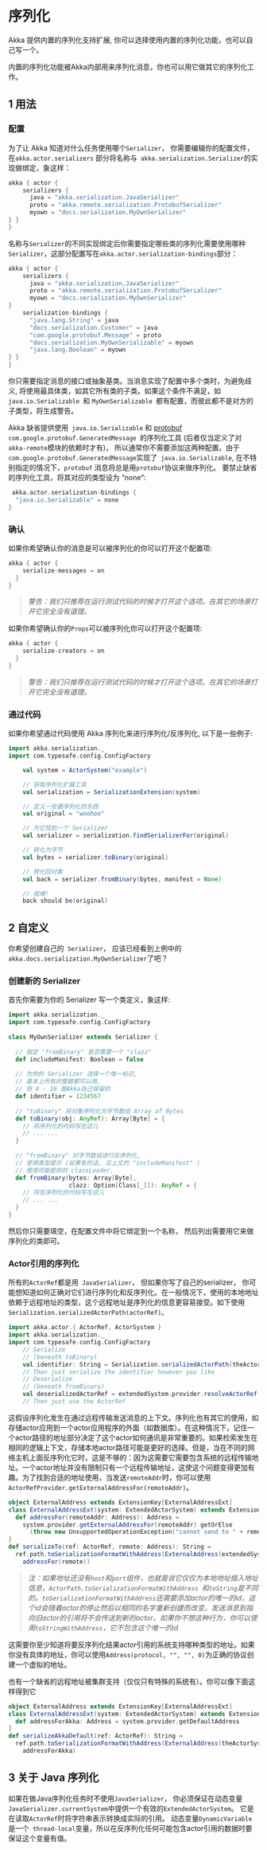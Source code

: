 # 序列化

Akka 提供内置的序列化支持扩展, 你可以选择使用内置的序列化功能，也可以自己写一个。

内置的序列化功能被Akka内部用来序列化消息，你也可以用它做其它的序列化工作。

## 1 用法

### 配置

为了让 Akka 知道对什么任务使用哪个` Serializer `， 你需要编辑你的配置文件， 在`akka.actor.serializers` 部分将名称与` akka.serialization.Serializer`的实现做绑定，象这样：

```scala
akka { actor {
    serializers {
      java = "akka.serialization.JavaSerializer"
      proto = "akka.remote.serialization.ProtobufSerializer"
      myown = "docs.serialization.MyOwnSerializer"
} }
}
```

名称与` Serializer `的不同实现绑定后你需要指定哪些类的序列化需要使用哪种` Serializer`，这部分配置写在`akka.actor.serialization-bindings`部分：

```scala
akka { actor {
    serializers {
      java = "akka.serialization.JavaSerializer"
      proto = "akka.remote.serialization.ProtobufSerializer"
      myown = "docs.serialization.MyOwnSerializer"
}
    serialization-bindings {
      "java.lang.String" = java
      "docs.serialization.Customer" = java
      "com.google.protobuf.Message" = proto
      "docs.serialization.MyOwnSerializable" = myown
      "java.lang.Boolean" = myown
} }
}
```

你只需要指定消息的接口或抽象基类。当消息实现了配置中多个类时，为避免歧义, 将使用最具体类，如其它所有类的子类。如果这个条件不满足，如`java.io.Serializable `和 `MyOwnSerializable `都有配置，而彼此都不是对方的子类型，将生成警告。

Akka 缺省提供使用` java.io.Serializable` 和 [protobuf](http://code.google.com/p/protobuf/) `com.google.protobuf.GeneratedMessage `的序列化工具 (后者仅当定义了对` akka-remote `模块的依赖时才有)， 所以通常你不需要添加这两种配置。由于` com.google.protobuf.GeneratedMessage `实现了` java.io.Serializable`, 在不特别指定的情况下，`protobuf` 消息将总是用` protobuf `协议来做序列化。 要禁止缺省的序列化工具，将其对应的类型设为 “none”:

```scala
￼akka.actor.serialization-bindings {
  "java.io.Serializable" = none
}
```

### 确认

如果你希望确认你的消息是可以被序列化的你可以打开这个配置项:

```scala
akka { actor {
    serialize-messages = on
  }
}
```

> *警告：我们只推荐在运行测试代码的时候才打开这个选项。在其它的场景打开它完全没有道理。*

如果你希望确认你的` Props `可以被序列化你可以打开这个配置项:

```scala
akka { actor {
    serialize-creators = on
  }
}
```
> *警告：我们只推荐在运行测试代码的时候才打开这个选项。在其它的场景打开它完全没有道理。*

### 通过代码

如果你希望通过代码使用 Akka 序列化来进行序列化/反序列化, 以下是一些例子:

```scala
import akka.serialization._
import com.typesafe.config.ConfigFactory

    val system = ActorSystem("example")

    // 获取序列化扩展工具
    val serialization = SerializationExtension(system)

    // 定义一些要序列化的东西
    val original = "woohoo"

    // 为它找到一个 Serializer
    val serializer = serialization.findSerializerFor(original)

    // 转化为字节
    val bytes = serializer.toBinary(original)

    // 转化回对象
    val back = serializer.fromBinary(bytes, manifest = None)

    // 就绪!
    back should be(original)
```

## 2 自定义

你希望创建自己的` Serializer`， 应该已经看到上例中的` akka.docs.serialization.MyOwnSerializer `了吧？

### 创建新的 Serializer

首先你需要为你的 Serializer 写一个类定义，象这样:

```scala
import akka.serialization._
import com.typesafe.config.ConfigFactory
 
class MyOwnSerializer extends Serializer {
 
  // 指定 "fromBinary" 是否需要一个 "clazz" 
  def includeManifest: Boolean = false
 
  // 为你的 Serializer 选择一个唯一标识,
  // 基本上所有的整数都可以用,
  // 但 0 - 16 是Akka自己保留的
  def identifier = 1234567
 
  // "toBinary" 将对象序列化为字节数组 Array of Bytes
  def toBinary(obj: AnyRef): Array[Byte] = {
    // 将序列化的代码写在这儿
    // ... ...
  }
 
  // "fromBinary" 对字节数组进行反序列化,
  // 使用类型提示 (如果有的话, 见上文的 "includeManifest" )
  // 使用可能提供的 classLoader.
  def fromBinary(bytes: Array[Byte],
                 clazz: Option[Class[_]]): AnyRef = {
    // 将反序列化的代码写在这儿
    // ... ...
  }
}
```

然后你只需要填空，在配置文件中将它绑定到一个名称， 然后列出需要用它来做序列化的类即可。

### Actor引用的序列化

所有的` ActorRef `都是用` JavaSerializer`， 但如果你写了自己的serializer， 你可能想知道如何正确对它们进行序列化和反序列化。在一般情况下，使用的本地地址依赖于远程地址的类型，这个远程地址是序列化的信息更容易接受。如下使用`Serialization.serializedActorPath(actorRef)`。

```scala
import akka.actor.{ ActorRef, ActorSystem }
import akka.serialization._
import com.typesafe.config.ConfigFactory
    // Serialize
    // (beneath toBinary)
    val identifier: String = Serialization.serializedActorPath(theActorRef)
    // Then just serialize the identifier however you like
    // Deserialize
    // (beneath fromBinary)
    val deserializedActorRef = extendedSystem.provider.resolveActorRef(identifier)
    // Then just use the ActorRef
```

这假设序列化发生在通过远程传输发送消息的上下文。序列化也有其它的使用，如存储actor应用到一个actor应用程序的外面（如数据库）。在这种情况下，记住一个actor路径的地址部分决定了这个actor如何通讯是非常重要的。如果检索发生在相同的逻辑上下文，存储本地actor路径可能是更好的选择。但是，当在不同的网络主机上面反序列化它时，这是不够的：因为这需要它需要包含系统的远程传输地址。一个actor地址并没有限制只有一个远程传输地址，这使这个问题变得更加有趣。为了找到合适的地址使用，当发送`remoteAddr`时，你可以使用`ActorRefProvider.getExternalAddressFor(remoteAddr)`。

```scala
object ExternalAddress extends ExtensionKey[ExternalAddressExt]
class ExternalAddressExt(system: ExtendedActorSystem) extends Extension {
  def addressFor(remoteAddr: Address): Address =
    system.provider.getExternalAddressFor(remoteAddr) getOrElse
      (throw new UnsupportedOperationException("cannot send to " + remoteAddr))
}
def serializeTo(ref: ActorRef, remote: Address): String =
  ref.path.toSerializationFormatWithAddress(ExternalAddress(extendedSystem).
    addressFor(remote))
```

> *注：如果地址还没有`host`和`port`组件，也就是说它仅仅为本地地址插入地址信息，`ActorPath.toSerializationFormatWithAddress `和`toString`是不同的。`toSerializationFormatWithAddress`还需要添加actor的唯一的id，这个id会随着actor的停止然后以相同的名字重新创建而改变。发送消息到指向旧actor的引用将不会传送到新的actor。如果你不想这种行为，你可以使用`toStringWithAddress`，它不包含这个唯一的id*

这需要你至少知道将要反序列化结果actor引用的系统支持哪种类型的地址。如果你没有具体的地址，你可以使用`Address(protocol, "", "", 0)`为正确的协议创建一个虚拟的地址。

也有一个缺省的远程地址被集群支持（仅仅只有特殊的系统有）。你可以像下面这样得到它

```scala
object ExternalAddress extends ExtensionKey[ExternalAddressExt]
class ExternalAddressExt(system: ExtendedActorSystem) extends Extension {
  def addressForAkka: Address = system.provider.getDefaultAddress
}
def serializeAkkaDefault(ref: ActorRef): String =
  ref.path.toSerializationFormatWithAddress(ExternalAddress(theActorSystem).
    addressForAkka)
```

## 3 关于 Java 序列化

如果在做Java序列化任务时不使用` JavaSerializer `， 你必须保证在动态变量`JavaSerializer.currentSystem`中提供一个有效的` ExtendedActorSystem `。 它是在读取`ActorRef`时将字符串表示转换成实际的引用。 动态变量`DynamicVariable `是一个` thread-local`变量，所以在反序列化任何可能包含actor引用的数据时要保证这个变量有值。


